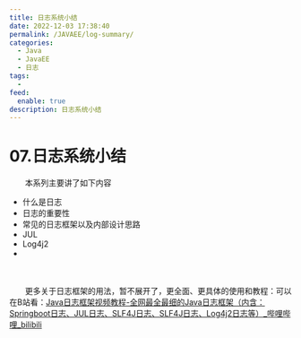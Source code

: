 ```yaml
---
title: 日志系统小结
date: 2022-12-03 17:38:40
permalink: /JAVAEE/log-summary/
categories:
  - Java
  - JavaEE
  - 日志
tags:
  - 
feed:
  enable: true
description: 日志系统小结
---
```

# 07.日志系统小结


　　本系列主要讲了如下内容

* 什么是日志
* 日志的重要性
* 常见的日志框架以及内部设计思路
* JUL
* Log4j2
* 
<!-- more -->
　　‍

　　更多关于日志框架的用法，暂不展开了，更全面、更具体的使用和教程：可以在B站看：[Java日志框架视频教程-全网最全最细的Java日志框架（内含：Springboot日志、JUL日志、SLF4J日志、SLF4J日志、Log4j2日志等）_哔哩哔哩_bilibili](https://www.bilibili.com/video/BV1Mb4y1Z74W/)

　　‍

　　‍

　　‍
